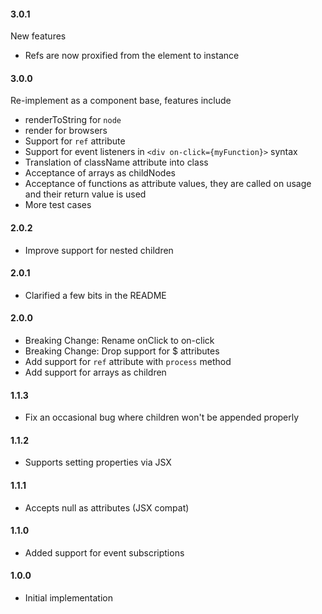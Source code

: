#### 3.0.1

New features

 - Refs are now proxified from the element to instance

#### 3.0.0

Re-implement as a component base, features include

 - renderToString for `node`
 - render for browsers
 - Support for `ref` attribute
 - Support for event listeners in `<div on-click={myFunction}>` syntax
 - Translation of className attribute into class
 - Acceptance of arrays as childNodes
 - Acceptance of functions as attribute values, they are called on usage and their return value is used
 - More test cases

#### 2.0.2

 - Improve support for nested children

#### 2.0.1

 - Clarified a few bits in the README

#### 2.0.0

 - Breaking Change: Rename onClick to on-click
 - Breaking Change: Drop support for $ attributes
 - Add support for `ref` attribute with `process` method
 - Add support for arrays as children

#### 1.1.3

 - Fix an occasional bug where children won't be appended properly

#### 1.1.2

 - Supports setting properties via JSX

#### 1.1.1

 - Accepts null as attributes (JSX compat)

#### 1.1.0

 - Added support for event subscriptions

#### 1.0.0

 - Initial implementation
